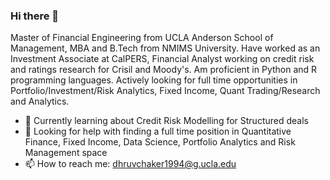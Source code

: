 ### Hi there 👋

Master of Financial Engineering from UCLA Anderson School of Management, MBA and B.Tech from NMIMS University. Have worked as an Investment Associate at CalPERS, Financial Analyst working on credit risk and ratings research for Crisil and Moody's. Am proficient in Python and R programming languages. Actively looking for full time opportunities in Portfolio/Investment/Risk Analytics, Fixed Income, Quant Trading/Research and Analytics. 

- 🌱 Currently learning about Credit Risk Modelling for Structured deals
- 🤔 Looking for help with finding a full time position in Quantitative Finance, Fixed Income, Data Science, Portfolio Analytics and Risk Management space
- 📫 How to reach me: dhruvchaker1994@g.ucla.edu

